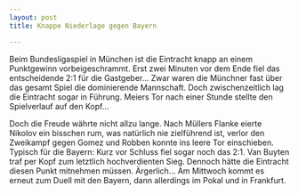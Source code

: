 ```yaml
---
layout: post
title: Knappe Niederlage gegen Bayern

---
```


Beim Bundesligaspiel in München ist die Eintracht knapp an einem Punktgewinn vorbeigeschrammt. Erst zwei Minuten vor dem Ende fiel das entscheidende 2:1 für die Gastgeber... Zwar waren die Münchner fast über das gesamt Spiel die dominierende Mannschaft. Doch zwischenzeitlich lag die Eintracht sogar in Führung. Meiers Tor nach einer Stunde stellte den Spielverlauf auf den Kopf...

Doch die Freude währte nicht allzu lange. Nach Müllers Flanke eierte Nikolov ein bisschen rum, was natürlich nie zielführend ist, verlor den Zweikampf gegen Gomez und Robben konnte ins leere Tor einschieben. Typisch für die Bayern: Kurz vor Schluss fiel sogar noch das 2:1. Van Buyten traf per Kopf zum letztlich hochverdienten Sieg. Dennoch hätte die Eintracht diesen Punkt mitnehmen müssen. Ärgerlich... Am Mittwoch kommt es erneut zum Duell mit den Bayern, dann allerdings im Pokal und in Frankfurt.
